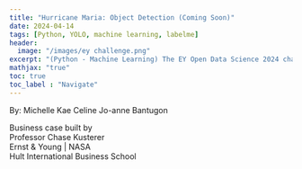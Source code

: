 ```yaml
---
title: "Hurricane Maria: Object Detection (Coming Soon)"
date: 2024-04-14
tags: [Python, YOLO, machine learning, labelme]
header:
  image: "/images/ey challenge.png"
excerpt: "(Python - Machine Learning) The EY Open Data Science 2024 challenge is focused on helping coastal communities become more resilient to the effects of climate change. Participants will use AI for good and help solve societal and environmental problems through technology. "
mathjax: "true"
toc: true
toc_label : "Navigate"
---
```

By: Michelle Kae Celine Jo-anne Bantugon<br>

Business case built by <br>
Professor Chase Kusterer<br>
Ernst & Young | NASA <br>
Hult International Business School<br>

